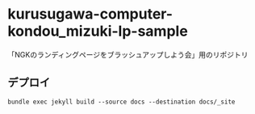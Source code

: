 # kurusugawa-computer-kondou_mizuki-lp-sample
「NGKのランディングページをブラッシュアップしよう会」用のリポジトリ


## デプロイ

```console
bundle exec jekyll build --source docs --destination docs/_site
```